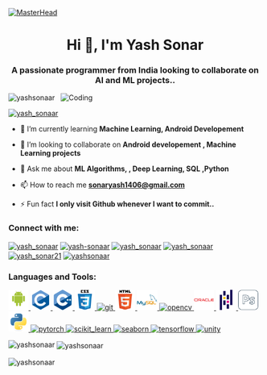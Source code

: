 [![MasterHead](https://user-images.githubusercontent.com/74038190/225813708-98b745f2-7d22-48cf-9150-083f1b00d6c9.gif)](https://rishavchanda.io)
<h1 align="center">Hi 👋, I'm Yash Sonar</h1>
<h3 align="center">A passionate programmer from India looking to collaborate on AI and ML projects..</h3>
<img align="right" alt="Coding" width="400" src="https://miro.medium.com/v2/resize:fit:1400/0*zGtIUs6yiXBojG4e.gif">
<p align="left"> <img src="https://komarev.com/ghpvc/?username=yashsonaar&label=Profile%20views&color=0e75b6&style=flat" alt="yashsonaar" /> </p>

<p align="left"> <a href="https://twitter.com/yash_sonaar" target="blank"><img src="https://img.shields.io/twitter/follow/yash_sonaar?logo=twitter&style=for-the-badge" alt="yash_sonaar" /></a> </p>

- 🌱 I’m currently learning **Machine Learning, Android Developement**

- 👯 I’m looking to collaborate on **Android developement , Machine Learning projects**

- 💬 Ask me about **ML Algorithms, , Deep Learning, SQL ,Python**

- 📫 How to reach me **sonaryash1406@gmail.com**

- ⚡ Fun fact **I only visit Github whenever I want to commit..**

<h3 align="left">Connect with me:</h3>
<p align="left">
<a href="https://twitter.com/yash_sonaar" target="blank"><img align="center" src="https://raw.githubusercontent.com/rahuldkjain/github-profile-readme-generator/master/src/images/icons/Social/twitter.svg" alt="yash_sonaar" height="30" width="40" /></a>
<a href="https://linkedin.com/in/yash-sonaar" target="blank"><img align="center" src="https://raw.githubusercontent.com/rahuldkjain/github-profile-readme-generator/master/src/images/icons/Social/linked-in-alt.svg" alt="yash-sonaar" height="30" width="40" /></a>
<a href="https://instagram.com/yash_sonaar" target="blank"><img align="center" src="https://raw.githubusercontent.com/rahuldkjain/github-profile-readme-generator/master/src/images/icons/Social/instagram.svg" alt="yash_sonaar" height="30" width="40" /></a>
<a href="https://www.codechef.com/users/yash_sonaar" target="blank"><img align="center" src="https://cdn.jsdelivr.net/npm/simple-icons@3.1.0/icons/codechef.svg" alt="yash_sonaar" height="30" width="40" /></a>
<a href="https://www.hackerrank.com/yash_sonar21" target="blank"><img align="center" src="https://raw.githubusercontent.com/rahuldkjain/github-profile-readme-generator/master/src/images/icons/Social/hackerrank.svg" alt="yash_sonar21" height="30" width="40" /></a>
<a href="https://www.leetcode.com/Yashsonaar" target="blank"><img align="center" src="https://raw.githubusercontent.com/rahuldkjain/github-profile-readme-generator/master/src/images/icons/Social/leet-code.svg" alt="yashsonaar" height="30" width="40" /></a>
</p>

<h3 align="left">Languages and Tools:</h3>
<p align="left"> <a href="https://developer.android.com" target="_blank" rel="noreferrer"> <img src="https://raw.githubusercontent.com/devicons/devicon/master/icons/android/android-original-wordmark.svg" alt="android" width="40" height="40"/> </a> <a href="https://www.cprogramming.com/" target="_blank" rel="noreferrer"> <img src="https://raw.githubusercontent.com/devicons/devicon/master/icons/c/c-original.svg" alt="c" width="40" height="40"/> </a> <a href="https://www.w3schools.com/cpp/" target="_blank" rel="noreferrer"> <img src="https://raw.githubusercontent.com/devicons/devicon/master/icons/cplusplus/cplusplus-original.svg" alt="cplusplus" width="40" height="40"/> </a> <a href="https://www.w3schools.com/css/" target="_blank" rel="noreferrer"> <img src="https://raw.githubusercontent.com/devicons/devicon/master/icons/css3/css3-original-wordmark.svg" alt="css3" width="40" height="40"/> </a> <a href="https://git-scm.com/" target="_blank" rel="noreferrer"> <img src="https://www.vectorlogo.zone/logos/git-scm/git-scm-icon.svg" alt="git" width="40" height="40"/> </a> <a href="https://www.w3.org/html/" target="_blank" rel="noreferrer"> <img src="https://raw.githubusercontent.com/devicons/devicon/master/icons/html5/html5-original-wordmark.svg" alt="html5" width="40" height="40"/> </a> <a href="https://www.mysql.com/" target="_blank" rel="noreferrer"> <img src="https://raw.githubusercontent.com/devicons/devicon/master/icons/mysql/mysql-original-wordmark.svg" alt="mysql" width="40" height="40"/> </a> <a href="https://opencv.org/" target="_blank" rel="noreferrer"> <img src="https://www.vectorlogo.zone/logos/opencv/opencv-icon.svg" alt="opencv" width="40" height="40"/> </a> <a href="https://www.oracle.com/" target="_blank" rel="noreferrer"> <img src="https://raw.githubusercontent.com/devicons/devicon/master/icons/oracle/oracle-original.svg" alt="oracle" width="40" height="40"/> </a> <a href="https://pandas.pydata.org/" target="_blank" rel="noreferrer"> <img src="https://raw.githubusercontent.com/devicons/devicon/2ae2a900d2f041da66e950e4d48052658d850630/icons/pandas/pandas-original.svg" alt="pandas" width="40" height="40"/> </a> <a href="https://www.photoshop.com/en" target="_blank" rel="noreferrer"> <img src="https://raw.githubusercontent.com/devicons/devicon/master/icons/photoshop/photoshop-line.svg" alt="photoshop" width="40" height="40"/> </a> <a href="https://www.python.org" target="_blank" rel="noreferrer"> <img src="https://raw.githubusercontent.com/devicons/devicon/master/icons/python/python-original.svg" alt="python" width="40" height="40"/> </a> <a href="https://pytorch.org/" target="_blank" rel="noreferrer"> <img src="https://www.vectorlogo.zone/logos/pytorch/pytorch-icon.svg" alt="pytorch" width="40" height="40"/> </a> <a href="https://scikit-learn.org/" target="_blank" rel="noreferrer"> <img src="https://upload.wikimedia.org/wikipedia/commons/0/05/Scikit_learn_logo_small.svg" alt="scikit_learn" width="40" height="40"/> </a> <a href="https://seaborn.pydata.org/" target="_blank" rel="noreferrer"> <img src="https://seaborn.pydata.org/_images/logo-mark-lightbg.svg" alt="seaborn" width="40" height="40"/> </a> <a href="https://www.tensorflow.org" target="_blank" rel="noreferrer"> <img src="https://www.vectorlogo.zone/logos/tensorflow/tensorflow-icon.svg" alt="tensorflow" width="40" height="40"/> </a> <a href="https://unity.com/" target="_blank" rel="noreferrer"> <img src="https://www.vectorlogo.zone/logos/unity3d/unity3d-icon.svg" alt="unity" width="40" height="40"/> </a> </p>

<p><img align="left" src="https://github-readme-stats.vercel.app/api/top-langs?username=yashsonaar&show_icons=true&locale=en&layout=compact" alt="yashsonaar" /></p>

<p>&nbsp;<img align="center" src="https://github-readme-stats.vercel.app/api?username=yashsonaar&show_icons=true&locale=en" alt="yashsonaar" /></p>

<p><img align="center" src="https://github-readme-streak-stats.herokuapp.com/?user=yashsonaar&" alt="yashsonaar" /></p>
